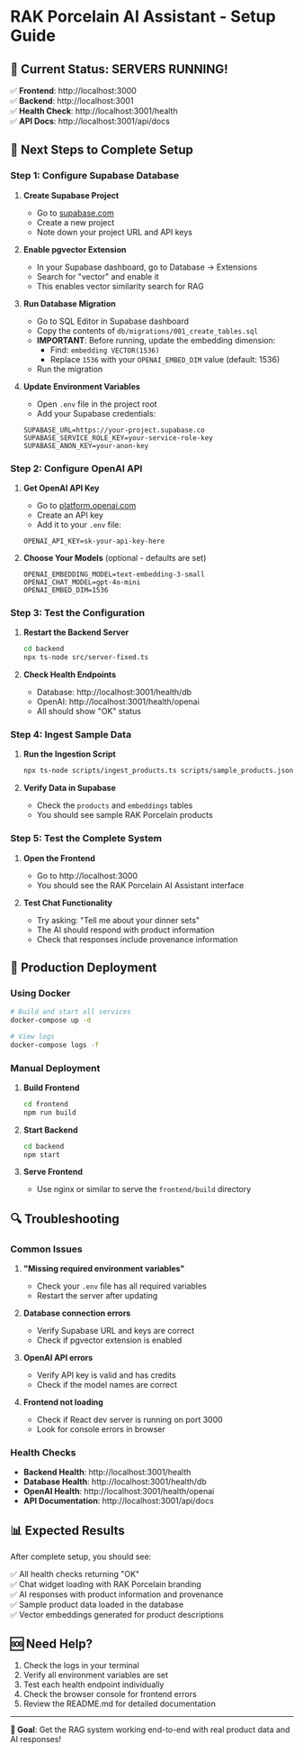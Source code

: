 # RAK Porcelain AI Assistant - Setup Guide

## 🎉 Current Status: SERVERS RUNNING!

✅ **Frontend**: http://localhost:3000  
✅ **Backend**: http://localhost:3001  
✅ **Health Check**: http://localhost:3001/health  
✅ **API Docs**: http://localhost:3001/api/docs  

## 🔧 Next Steps to Complete Setup

### Step 1: Configure Supabase Database

1. **Create Supabase Project**
   - Go to [supabase.com](https://supabase.com)
   - Create a new project
   - Note down your project URL and API keys

2. **Enable pgvector Extension**
   - In your Supabase dashboard, go to Database → Extensions
   - Search for "vector" and enable it
   - This enables vector similarity search for RAG

3. **Run Database Migration**
   - Go to SQL Editor in Supabase dashboard
   - Copy the contents of `db/migrations/001_create_tables.sql`
   - **IMPORTANT**: Before running, update the embedding dimension:
     - Find: `embedding VECTOR(1536)`
     - Replace `1536` with your `OPENAI_EMBED_DIM` value (default: 1536)
   - Run the migration

4. **Update Environment Variables**
   - Open `.env` file in the project root
   - Add your Supabase credentials:
   ```env
   SUPABASE_URL=https://your-project.supabase.co
   SUPABASE_SERVICE_ROLE_KEY=your-service-role-key
   SUPABASE_ANON_KEY=your-anon-key
   ```

### Step 2: Configure OpenAI API

1. **Get OpenAI API Key**
   - Go to [platform.openai.com](https://platform.openai.com)
   - Create an API key
   - Add it to your `.env` file:
   ```env
   OPENAI_API_KEY=sk-your-api-key-here
   ```

2. **Choose Your Models** (optional - defaults are set)
   ```env
   OPENAI_EMBEDDING_MODEL=text-embedding-3-small
   OPENAI_CHAT_MODEL=gpt-4o-mini
   OPENAI_EMBED_DIM=1536
   ```

### Step 3: Test the Configuration

1. **Restart the Backend Server**
   ```bash
   cd backend
   npx ts-node src/server-fixed.ts
   ```

2. **Check Health Endpoints**
   - Database: http://localhost:3001/health/db
   - OpenAI: http://localhost:3001/health/openai
   - All should show "OK" status

### Step 4: Ingest Sample Data

1. **Run the Ingestion Script**
   ```bash
   npx ts-node scripts/ingest_products.ts scripts/sample_products.json
   ```

2. **Verify Data in Supabase**
   - Check the `products` and `embeddings` tables
   - You should see sample RAK Porcelain products

### Step 5: Test the Complete System

1. **Open the Frontend**
   - Go to http://localhost:3000
   - You should see the RAK Porcelain AI Assistant interface

2. **Test Chat Functionality**
   - Try asking: "Tell me about your dinner sets"
   - The AI should respond with product information
   - Check that responses include provenance information

## 🚀 Production Deployment

### Using Docker

```bash
# Build and start all services
docker-compose up -d

# View logs
docker-compose logs -f
```

### Manual Deployment

1. **Build Frontend**
   ```bash
   cd frontend
   npm run build
   ```

2. **Start Backend**
   ```bash
   cd backend
   npm start
   ```

3. **Serve Frontend**
   - Use nginx or similar to serve the `frontend/build` directory

## 🔍 Troubleshooting

### Common Issues

1. **"Missing required environment variables"**
   - Check your `.env` file has all required variables
   - Restart the server after updating

2. **Database connection errors**
   - Verify Supabase URL and keys are correct
   - Check if pgvector extension is enabled

3. **OpenAI API errors**
   - Verify API key is valid and has credits
   - Check if the model names are correct

4. **Frontend not loading**
   - Check if React dev server is running on port 3000
   - Look for console errors in browser

### Health Checks

- **Backend Health**: http://localhost:3001/health
- **Database Health**: http://localhost:3001/health/db
- **OpenAI Health**: http://localhost:3001/health/openai
- **API Documentation**: http://localhost:3001/api/docs

## 📊 Expected Results

After complete setup, you should see:

✅ All health checks returning "OK"  
✅ Chat widget loading with RAK Porcelain branding  
✅ AI responses with product information and provenance  
✅ Sample product data loaded in the database  
✅ Vector embeddings generated for product descriptions  

## 🆘 Need Help?

1. Check the logs in your terminal
2. Verify all environment variables are set
3. Test each health endpoint individually
4. Check the browser console for frontend errors
5. Review the README.md for detailed documentation

---

**🎯 Goal**: Get the RAG system working end-to-end with real product data and AI responses!
